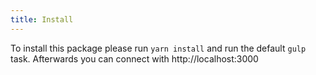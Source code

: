 ```yaml
---
title: Install
---
```


To install this package please run `yarn install` and run the default `gulp` task.
Afterwards you can connect with http://localhost:3000
